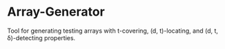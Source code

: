# Array-Generator
Tool for generating testing arrays with t-covering, (d, t)-locating, and (d, t, δ)-detecting properties. 

